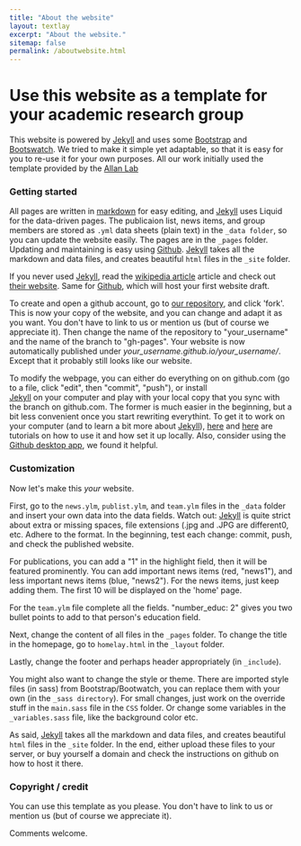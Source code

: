 ```yaml
---
title: "About the website"
layout: textlay
excerpt: "About the website."
sitemap: false
permalink: /aboutwebsite.html
---
```


# Use this website as a template for your academic research group

This website is powered by [Jekyll](https://jekyllrb.com) and uses some [Bootstrap](http://www.getbootstrap.com) and  
[Bootswatch](http://www.bootswatch.com). We tried to make it simple yet adaptable, so that it is easy for you to re-use it for your own purposes. 
All our work initially used the template provided by the [Allan Lab](https://github.com/mpa139/allanlab) 

### Getting started
All pages are written in [markdown](https://github.com/adam-p/markdown-here/wiki/Markdown-Cheatsheet) for easy editing, and [Jekyll](https://jekyllrb.com) 
uses Liquid for the data-driven pages. The publicaion list, news items, and group members are stored as `.yml` data sheets (plain text) in the `_data folder`, 
so you can update the website easily. The pages are in the `_pages` folder. Updating and maintaining is easy using [Github](http://www.github.com).
[Jekyll](https://jekyllrb.com) takes all the markdown and data files, and creates beautiful `html` files in the `_site` folder.

If you never used [Jekyll](https://jekyllrb.com), read the [wikipedia article](https://en.wikipedia.org/wiki/Jekyll_(software)) article and check out 
[their website](https://jekyllrb.com). Same for [Github](http://www.github.com), which will host your first website draft. 

To create and open a github account, go to [our repository](https://github.com/dbarretog/gm2m), and click 'fork'. This is now your copy of the website, 
and you can change and adapt it as you want. You don't have to link to us or mention us (but of course we appreciate it). Then change the name of the 
repository to "your_username" and the name of the branch to "gh-pages".  Your website is now automatically published under 
*your_username.github.io/your_username/*. Except that it probably still looks like our website. 

To modify the webpage, you can either do everything on on github.com (go to a file, click "edit", then "commit", "push"), or install  
[Jekyll](https://jekyllrb.com) on your computer and play with your local copy that you sync with the branch on github.com.  The former is much easier 
in the beginning, but a bit less convenient once you start rewriting everythint. To get it to work on your computer (and to learn a bit more about 
[Jekyll](https://jekyllrb.com)), [here](https://www.taniarascia.com/make-a-static-website-with-jekyll/) and 
[here](https://scotch.io/tutorials/getting-started-with-jekyll-plus-a-free-bootstrap-3-starter-theme) are tutorials on how to use it and how set 
it up locally. Also, consider using the [Github desktop app](http://www.desktop.github.com), we found it helpful.  

### Customization
Now let's make this *your* website. 

First, go to the `news.ylm`, `publist.ylm`, and `team.ylm` files in the `_data` folder and insert your own data into the data fields. 
Watch out:  [Jekyll](https://jekyllrb.com) is quite strict about extra or missing spaces, file extensions (.jpg and .JPG are different0,  etc. 
Adhere to the format. In the beginning, test each change: commit, push, and check the published website.

For publications, you can add a "1" in the highlight field, then it will be featured prominently. You can add important news items (red, "news1"), and 
less important  news items (blue, "news2"). For the news items, just keep adding them. The first 10 will be displayed on the 'home' page.

For the `team.ylm` file complete all the fields. "number_educ: 2" gives you two bullet points to add to that person's education field.

Next, change the content of all files in the `_pages` folder.  To change the title in the homepage, go to `homelay.html` in the `_layout` folder.

Lastly, change the footer and perhaps header appropriately (in `_include`).

You might also want to change the style or theme. There are imported style files (in sass) from Bootstrap/Bootwatch, you can replace them with your own 
(in the `_sass directory`). For small changes, just work on the override stuff in the `main.sass` file in the `CSS` folder. Or change some variables in 
the `_variables.sass` file, like the background color etc. 

As said, [Jekyll](https://jekyllrb.com) takes all the markdown and data files, and creates beautiful `html` files in the `_site` folder. In the end, 
either upload these files  to your server, or buy yourself a domain and check the instructions on github on how to host it there.

### Copyright / credit

You can use this template as you please. You don't have to link to us or mention us (but of course we appreciate it). 

Comments welcome.





